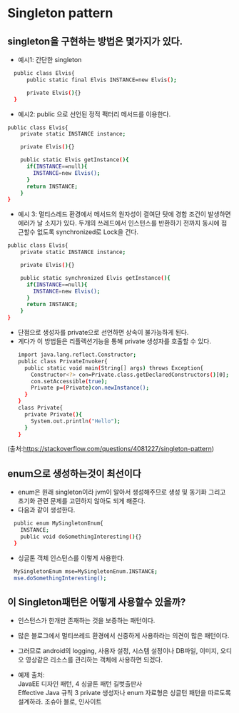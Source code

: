 # Singleton pattern

## singleton을 구현하는 방법은 몇가지가 있다.
  *  예시1: 간단한 singleton
```bash
  public class Elvis{
      public static final Elvis INSTANCE=new Elvis();

      private Elvis(){}
  }
```
  * 예시2: public 으로 선언된 정적 팩터리 메서드를 이용한다.
  ```bash
  public class Elvis{
      private static INSTANCE instance;

      private Elvis(){}

      public static Elvis getInstance(){
        if(INSTANCE==null){
          INSTANCE=new Elvis();
        }
        return INSTANCE;
      }
  }
  ```
  * 예시 3: 멀티스레드 환경에서 메서드의 원자성이 결여단 탓에 경합 조건이 발생하면 에러가 날 소지가 있다. 두개의 쓰레드에서 인스턴스를 반환하기 전까지 동시에 접근할수 없도록 synchronized로 Lock을 건다.
  ```bash
  public class Elvis{
      private static INSTANCE instance;

      private Elvis(){}

      public static synchronized Elvis getInstance(){
        if(INSTANCE==null){
          INSTANCE=new Elvis();
        }
        return INSTANCE;
      }
  }
  ```
* 단점으로 생성자를 private으로 선언하면 상속이 불가능하게 된다.
* 게다가 이 방법들은 리플렉션기능을 통해 private 생성자를 호출할 수 있다.
  ```bash
  import java.lang.reflect.Constructor;
  public class PrivateInvoker{
    public static void main(String[] args) throws Exception{
      Constructor<?> con=Private.class.getDeclaredConstructors()[0];
      con.setAccessible(true);
      Private p=(Private)con.newInstance();
    }
  }
  class Private{
    private Private(){
      System.out.println("Hello");
    }
  }
  ```
 (출처:https://stackoverflow.com/questions/4081227/singleton-pattern)

## enum으로 생성하는것이 최선이다
* enum은 원래 singleton이라 jvm이 알아서 생성해주므로 생성 및 동기화 그리고 초기화 관련 문제를 고민하지 않아도 되게 해준다.
* 다음과 같이 생성한다.
```bash
  public enum MySingletonEnum{
    INSTANCE;
    public void doSomethingInteresting(){}
  }
```
* 싱글톤 객체 인스턴스를 이렇게 사용한다.
```bash
  MySingletonEnum mse=MySingletonEnum.INSTANCE;
  mse.doSomethingInteresting();
```


## 이 Singleton패턴은 어떻게 사용할수 있을까?
* 인스턴스가 한개만 존재하는 것을 보증하는 패턴이다.
* 많은 블로그에서 멀티쓰레드 환경에서 신중하게 사용하라는 의견이 많은 패턴이다.
* 그러므로 android의 logging, 사용자 설정, 시스템 설정이나 DB파일, 이미지, 오디오 영상같은 리소스를 관리하는 객체에 사용하면 되겠다.


* 예제 출처:<br/>
JavaEE 디자인 패턴, 4 싱글톤 패턴 길벗출판사<br/>
Effective Java 규칙 3 private 생성자나 enum 자료형은 싱글턴 패턴을 따르도록 설계하라. 조슈아 블로, 인사이트

